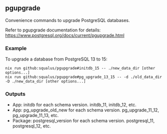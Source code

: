 ## pgupgrade

Convenience commands to upgrade PostgreSQL databases.

Refer to pgupgrade documentation for details: https://www.postgresql.org/docs/current/pgupgrade.html

### Example

To upgrade a database from PostgreSQL 13 to 15:

```console
nix run github:squalus/pgupgrade#initdb_15 -- ./new_data_dir [other options...]
nix run github:squalus/pgupgrade#pg_upgrade_13_15 -- -d ./old_data_dir -D ./new_data_dir [other options...]
```

### Outputs

- App: initdb for each schema version. initdb_11, initdb_12, etc.
- App: pg_upgrade_old_new for each schema version. pg_upgrade_11_12, pg_upgrade_11_13, etc.
- Package: postgresql_version for each schema version. postgresql_11, postgresql_12, etc.
